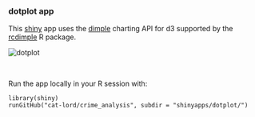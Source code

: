 ### dotplot app

This [shiny](http://shiny.rstudio.com) app uses the [dimple](http://dimplejs.org) charting API for d3 supported by the [rcdimple](https://github.com/timelyportfolio/rcdimple) R package.

![dotplot](https://github.com/cat-lord/crime_analysis/blob/master/GIFs/dotplot.gif)

<br>

Run the app locally in your R session with:

```
library(shiny)
runGitHub("cat-lord/crime_analysis", subdir = "shinyapps/dotplot/")
```
